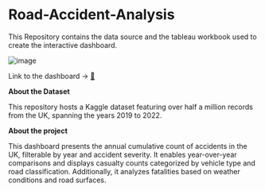 # Road-Accident-Analysis

This Repository contains the data source and the tableau workbook used to create the interactive dashboard.

![image](https://github.com/SaloniPandya/Road-Accident-Analysis/assets/112477782/5af1a290-c9fe-4f01-8944-76035d7037cc)

Link to the dashboard → [🔗](https://public.tableau.com/views/RoadAccidentAnalysis_17196601842140/RoadAccident?:language=en-US&:sid=&:display_count=n&:origin=viz_share_link) 

**About the Dataset**

This repository hosts a Kaggle dataset featuring over half a million records from the UK, spanning the years 2019 to 2022.
  
**About the project**

This dashboard presents the annual cumulative count of accidents in the UK, filterable by year and accident severity. It enables year-over-year comparisons and displays casualty counts categorized by vehicle type and road classification. Additionally, it analyzes fatalities based on weather conditions and road surfaces.
